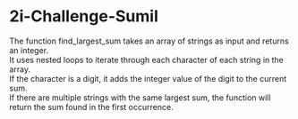 # 2i-Challenge-Sumil

The function find_largest_sum takes an array of strings as input and returns an integer. <br>
It uses nested loops to iterate through each character of each string in the array.<br>
If the character is a digit, it adds the integer value of the digit to the current sum.<br>
If there are multiple strings with the same largest sum, the function will return the sum found in the first occurrence.<br>
